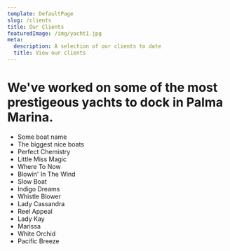 ```yaml
---
template: DefaultPage
slug: /clients
title: Our Clients
featuredImage: /img/yacht1.jpg
meta:
  description: A selection of our clients to date
  title: View our clients
---
```

# We've worked on some of the most prestigeous yachts to dock in Palma Marina.



* Some boat name
* The biggest nice boats
* Perfect Chemistry
* Little Miss Magic
* Where To Now
* Blowin' In The Wind
* Slow Boat
* Indigo Dreams
* Whistle Blower
* Lady Cassandra
* Reel Appeal
* Lady Kay
* Marissa
* White Orchid
* Pacific Breeze

